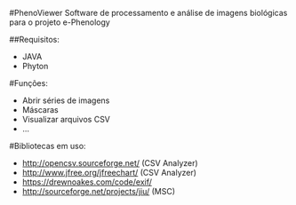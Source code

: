 #PhenoViewer
Software de processamento e análise de imagens biológicas para o projeto e-Phenology

##Requisitos:
 * JAVA
 * Phyton

#Funções:
 * Abrir séries de imagens
 * Máscaras
 * Visualizar arquivos CSV
 * ...

#Bibliotecas em uso:
 * http://opencsv.sourceforge.net/ (CSV Analyzer)
 * http://www.jfree.org/jfreechart/ (CSV Analyzer)
 * https://drewnoakes.com/code/exif/
 * http://sourceforge.net/projects/jiu/ (MSC)
